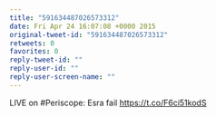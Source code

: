 ```yaml
---
title: "591634487026573312"
date: Fri Apr 24 16:07:08 +0000 2015
original-tweet-id: "591634487026573312"
retweets: 0
favorites: 0
reply-tweet-id: ""
reply-user-id: ""
reply-user-screen-name: ""
---
```

LIVE on #Periscope: Esra fail  <a href="https://t.co/F6ci51kodS">https://t.co/F6ci51kodS</a>
